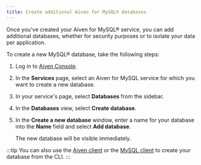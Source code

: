 ```yaml
---
title: Create additional Aiven for MySQL® databases
---
```


Once you've created your Aiven for MySQL® service, you can add
additional databases, whether for security purposes or to isolate your
data per application.

To create a new MySQL® database, take the following steps:

1.  Log in to [Aiven Console](https://console.aiven.io/).

2.  In the **Services** page, select an Aiven for MySQL service for
    which you want to create a new database.

3.  In your service's page, select **Databases** from the sidebar.

4.  In the **Databases** view, select **Create database**.

5.  In the **Create a new database** window, enter a name for your
    database into the **Name** field and select **Add database**.

    The new database will be visible immediately.

:::tip
You can also use the
[Aiven client](/docs/tools/cli/service/database#avn-service-database-create) or the
[MySQL client](/docs/products/mysql/howto/connect-from-cli) to create your database from the CLI.
:::
